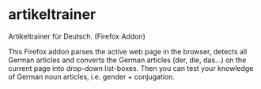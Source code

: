 artikeltrainer
==============

Artikeltrainer für Deutsch. (Firefox Addon)

This Firefox addon parses the active web page in the browser, detects all German articles and converts the German articles (der, die, das...) on the current page into drop-down list-boxes. Then you can test your knowledge of German noun articles, i.e. gender + conjugation.
